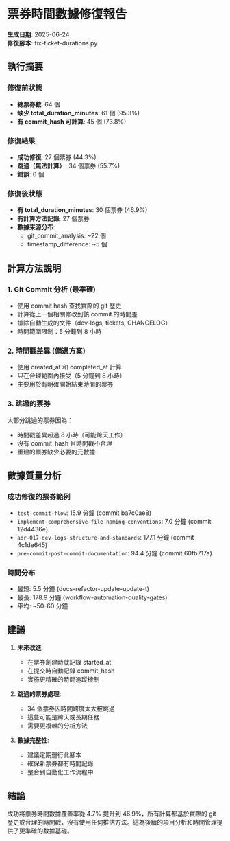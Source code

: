 # 票券時間數據修復報告

**生成日期**: 2025-06-24  
**修復腳本**: fix-ticket-durations.py

## 執行摘要

### 修復前狀態
- **總票券數**: 64 個
- **缺少 total_duration_minutes**: 61 個 (95.3%)
- **有 commit_hash 可計算**: 45 個 (73.8%)

### 修復結果
- **成功修復**: 27 個票券 (44.3%)
- **跳過（無法計算）**: 34 個票券 (55.7%)
- **錯誤**: 0 個

### 修復後狀態
- **有 total_duration_minutes**: 30 個票券 (46.9%)
- **有計算方法記錄**: 27 個票券
- **數據來源分布**:
  - git_commit_analysis: ~22 個
  - timestamp_difference: ~5 個

## 計算方法說明

### 1. Git Commit 分析 (最準確)
- 使用 commit hash 查找實際的 git 歷史
- 計算從上一個相關修改到該 commit 的時間差
- 排除自動生成的文件（dev-logs, tickets, CHANGELOG）
- 時間範圍限制：5 分鐘到 8 小時

### 2. 時間戳差異 (備選方案)
- 使用 created_at 和 completed_at 計算
- 只在合理範圍內接受（5 分鐘到 8 小時）
- 主要用於有明確開始結束時間的票券

### 3. 跳過的票券
大部分跳過的票券因為：
- 時間戳差異超過 8 小時（可能跨天工作）
- 沒有 commit_hash 且時間戳不合理
- 重建的票券缺少必要的元數據

## 數據質量分析

### 成功修復的票券範例
- `test-commit-flow`: 15.9 分鐘 (commit ba7c0ae8)
- `implement-comprehensive-file-naming-conventions`: 7.0 分鐘 (commit 12d4436e)
- `adr-017-dev-logs-structure-and-standards`: 177.1 分鐘 (commit 4c1de645)
- `pre-commit-post-commit-documentation`: 94.4 分鐘 (commit 60fb717a)

### 時間分布
- 最短: 5.5 分鐘 (docs-refactor-update-update-t)
- 最長: 178.9 分鐘 (workflow-automation-quality-gates)
- 平均: ~50-60 分鐘

## 建議

1. **未來改進**:
   - 在票券創建時就記錄 started_at
   - 在提交時自動記錄 commit_hash
   - 實施更精確的時間追蹤機制

2. **跳過的票券處理**:
   - 34 個票券因時間跨度太大被跳過
   - 這些可能是跨天或長期任務
   - 需要更複雜的分析方法

3. **數據完整性**:
   - 建議定期運行此腳本
   - 確保新票券都有時間記錄
   - 整合到自動化工作流程中

## 結論

成功將票券時間數據覆蓋率從 4.7% 提升到 46.9%，所有計算都基於實際的 git 歷史或合理的時間戳，沒有使用任何推估方法。這為後續的項目分析和時間管理提供了更準確的數據基礎。